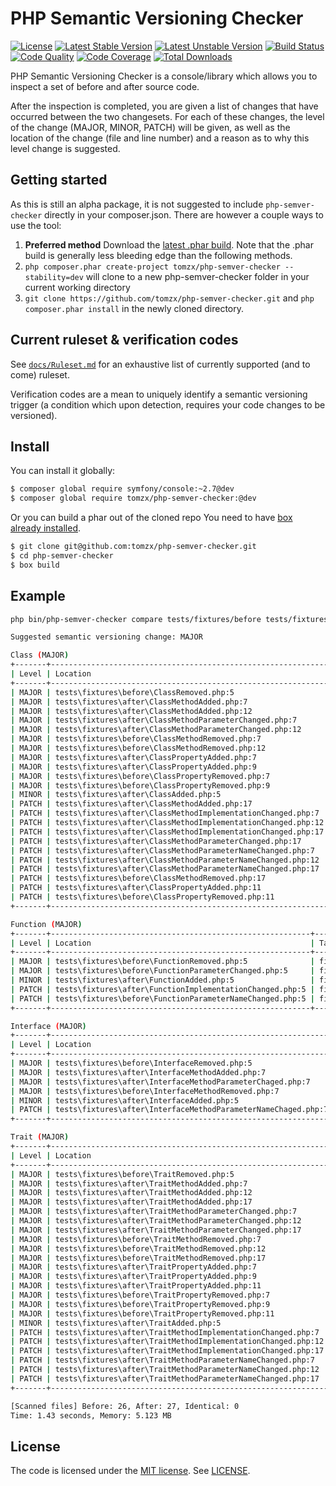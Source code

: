 # PHP Semantic Versioning Checker

[![License](https://poser.pugx.org/tomzx/php-semver-checker/license.svg)](https://packagist.org/packages/tomzx/php-semver-checker)
[![Latest Stable Version](https://poser.pugx.org/tomzx/php-semver-checker/v/stable.svg)](https://packagist.org/packages/tomzx/php-semver-checker)
[![Latest Unstable Version](https://poser.pugx.org/tomzx/php-semver-checker/v/unstable.svg)](https://packagist.org/packages/tomzx/php-semver-checker)
[![Build Status](https://img.shields.io/travis/tomzx/php-semver-checker.svg)](https://travis-ci.org/tomzx/php-semver-checker)
[![Code Quality](https://img.shields.io/scrutinizer/g/tomzx/php-semver-checker.svg)](https://scrutinizer-ci.com/g/tomzx/php-semver-checker/code-structure)
[![Code Coverage](https://img.shields.io/scrutinizer/coverage/g/tomzx/php-semver-checker.svg)](https://scrutinizer-ci.com/g/tomzx/php-semver-checker)
[![Total Downloads](https://img.shields.io/packagist/dt/tomzx/php-semver-checker.svg)](https://packagist.org/packages/tomzx/php-semver-checker)

PHP Semantic Versioning Checker is a console/library which allows you to inspect a set of before and after source code.

After the inspection is completed, you are given a list of changes that have occurred between the two changesets. For each of these changes, the level of the change (MAJOR, MINOR, PATCH) will be given, as well as the location of the change (file and line number) and a reason as to why this level change is suggested.

## Getting started

As this is still an alpha package, it is not suggested to include `php-semver-checker` directly in your composer.json. There are however a couple ways to use the tool:

1. **Preferred method** Download the [latest .phar build](http://psvc.coreteks.org/php-semver-checker.phar). Note that the .phar build is generally less bleeding edge than the following methods.
2. `php composer.phar create-project tomzx/php-semver-checker --stability=dev` will clone to a new php-semver-checker folder in your current working directory
3. `git clone https://github.com/tomzx/php-semver-checker.git` and `php composer.phar install` in the newly cloned directory.

## Current ruleset & verification codes

See [`docs/Ruleset.md`](docs/Ruleset.md) for an exhaustive list of currently supported (and to come) ruleset.

Verification codes are a mean to uniquely identify a semantic versioning trigger (a condition which upon detection, requires your code changes to be versioned).

## Install

You can install it globally:
```sh
$ composer global require symfony/console:~2.7@dev
$ composer global require tomzx/php-semver-checker:@dev
```

Or you can build a phar out of the cloned repo
You need to have [box already installed](https://github.com/box-project/box2    ).
```sh
$ git clone git@github.com:tomzx/php-semver-checker.git
$ cd php-semver-checker
$ box build
```

## Example

```bash
php bin/php-semver-checker compare tests/fixtures/before tests/fixtures/after

Suggested semantic versioning change: MAJOR

Class (MAJOR)
+-------+--------------------------------------------------------------+------------------------------------------------------------+--------------------------------------------+------+
| Level | Location                                                     | Target                                                     | Reason                                     | Code |
+-------+--------------------------------------------------------------+------------------------------------------------------------+--------------------------------------------+------+
| MAJOR | tests\fixtures\before\ClassRemoved.php:5                     | fixtures\ClassRemoved                                      | Class was removed.                         | V005 |
| MAJOR | tests\fixtures\after\ClassMethodAdded.php:7                  | fixtures\ClassMethodAdded::publicMethod                    | [public] Method has been added.            | V015 |
| MAJOR | tests\fixtures\after\ClassMethodAdded.php:12                 | fixtures\ClassMethodAdded::protectedMethod                 | [protected] Method has been added.         | V016 |
| MAJOR | tests\fixtures\after\ClassMethodParameterChanged.php:7       | fixtures\ClassMethodParameterChanged::publicMethod         | [public] Method parameter changed.         | V010 |
| MAJOR | tests\fixtures\after\ClassMethodParameterChanged.php:12      | fixtures\ClassMethodParameterChanged::protectedMethod      | [protected] Method parameter changed.      | V011 |
| MAJOR | tests\fixtures\before\ClassMethodRemoved.php:7               | fixtures\ClassMethodRemoved::publicMethod                  | [public] Method has been removed.          | V006 |
| MAJOR | tests\fixtures\before\ClassMethodRemoved.php:12              | fixtures\ClassMethodRemoved::protectedMethod               | [protected] Method has been removed.       | V007 |
| MAJOR | tests\fixtures\after\ClassPropertyAdded.php:7                | fixtures\ClassPropertyAdded::$a                            | [public] Property has been added.          | V019 |
| MAJOR | tests\fixtures\after\ClassPropertyAdded.php:9                | fixtures\ClassPropertyAdded::$b                            | [protected] Property has been added.       | V020 |
| MAJOR | tests\fixtures\before\ClassPropertyRemoved.php:7             | fixtures\ClassPropertyRemoved::$a                          | [public] Property has been removed.        | V008 |
| MAJOR | tests\fixtures\before\ClassPropertyRemoved.php:9             | fixtures\ClassPropertyRemoved::$b                          | [protected] Property has been removed.     | V009 |
| MINOR | tests\fixtures\after\ClassAdded.php:5                        | fixtures\ClassAdded                                        | Class was added.                           | V014 |
| PATCH | tests\fixtures\after\ClassMethodAdded.php:17                 | fixtures\ClassMethodAdded::privateMethod                   | [private] Method has been added.           | V028 |
| PATCH | tests\fixtures\after\ClassMethodImplementationChanged.php:7  | fixtures\ClassMethodImplementationChanged::publicMethod    | [public] Method implementation changed.    | V023 |
| PATCH | tests\fixtures\after\ClassMethodImplementationChanged.php:12 | fixtures\ClassMethodImplementationChanged::protectedMethod | [protected] Method implementation changed. | V024 |
| PATCH | tests\fixtures\after\ClassMethodImplementationChanged.php:17 | fixtures\ClassMethodImplementationChanged::privateMethod   | [private] Method implementation changed.   | V025 |
| PATCH | tests\fixtures\after\ClassMethodParameterChanged.php:17      | fixtures\ClassMethodParameterChanged::privateMethod        | [private] Method parameter changed.        | V031 |
| PATCH | tests\fixtures\after\ClassMethodParameterNameChanged.php:7   | fixtures\ClassMethodParameterNameChanged::publicMethod     | [public] Method parameter name changed.    | V060 |
| PATCH | tests\fixtures\after\ClassMethodParameterNameChanged.php:12  | fixtures\ClassMethodParameterNameChanged::protectedMethod  | [protected] Method parameter name changed. | V061 |
| PATCH | tests\fixtures\after\ClassMethodParameterNameChanged.php:17  | fixtures\ClassMethodParameterNameChanged::privateMethod    | [private] Method parameter name changed.   | V062 |
| PATCH | tests\fixtures\before\ClassMethodRemoved.php:17              | fixtures\ClassMethodRemoved::privateMethod                 | [private] Method has been removed.         | V029 |
| PATCH | tests\fixtures\after\ClassPropertyAdded.php:11               | fixtures\ClassPropertyAdded::$c                            | [private] Property has been added.         | V026 |
| PATCH | tests\fixtures\before\ClassPropertyRemoved.php:11            | fixtures\ClassPropertyRemoved::$c                          | [private] Property has been removed.       | V027 |
+-------+--------------------------------------------------------------+------------------------------------------------------------+--------------------------------------------+------+

Function (MAJOR)
+-------+----------------------------------------------------------+-----------------------------------------------------------------------+----------------------------------+------+
| Level | Location                                                 | Target                                                                | Reason                           | Code |
+-------+----------------------------------------------------------+-----------------------------------------------------------------------+----------------------------------+------+
| MAJOR | tests\fixtures\before\FunctionRemoved.php:5              | fixtures\functionRemoved::functionRemoved                             | Function has been removed.       | V001 |
| MAJOR | tests\fixtures\before\FunctionParameterChanged.php:5     | fixtures\functionParameterChanged::functionParameterChanged           | Function parameter changed.      | V002 |
| MINOR | tests\fixtures\after\FunctionAdded.php:5                 | fixtures\functionAdded::functionAdded                                 | Function has been added.         | V003 |
| PATCH | tests\fixtures\after\FunctionImplementationChanged.php:5 | fixtures\functionImplementationChanged::functionImplementationChanged | Function implementation changed. | V004 |
| PATCH | tests\fixtures\before\FunctionParameterNameChanged.php:5 | fixtures\functionParameterNameChanged::functionParameterNameChanged   | Function parameter name changed. | V067 |
+-------+----------------------------------------------------------+-----------------------------------------------------------------------+----------------------------------+------+

Interface (MAJOR)
+-------+---------------------------------------------------------------+------------------------------------------------------------+-----------------------------------------+------+
| Level | Location                                                      | Target                                                     | Reason                                  | Code |
+-------+---------------------------------------------------------------+------------------------------------------------------------+-----------------------------------------+------+
| MAJOR | tests\fixtures\before\InterfaceRemoved.php:5                  | fixtures\InterfaceRemoved                                  | Interface was removed.                  | V033 |
| MAJOR | tests\fixtures\after\InterfaceMethodAdded.php:7               | fixtures\InterfaceMethodAdded::newMethod                   | [public] Method has been added.         | V034 |
| MAJOR | tests\fixtures\after\InterfaceMethodParameterChaged.php:7     | fixtures\InterfaceMethodParameterChanged::newMethod        | [public] Method parameter changed.      | V036 |
| MAJOR | tests\fixtures\before\InterfaceMethodRemoved.php:7            | fixtures\InterfaceMethodRemoved::newMethod                 | [public] Method has been removed.       | V035 |
| MINOR | tests\fixtures\after\InterfaceAdded.php:5                     | fixtures\InterfaceAdded                                    | Interface was added.                    | V032 |
| PATCH | tests\fixtures\after\InterfaceMethodParameterNameChaged.php:7 | fixtures\InterfaceMethodParameterNameChanged::publicMethod | [public] Method parameter name changed. | V063 |
+-------+---------------------------------------------------------------+------------------------------------------------------------+-----------------------------------------+------+

Trait (MAJOR)
+-------+--------------------------------------------------------------+------------------------------------------------------------+--------------------------------------------+------+
| Level | Location                                                     | Target                                                     | Reason                                     | Code |
+-------+--------------------------------------------------------------+------------------------------------------------------------+--------------------------------------------+------+
| MAJOR | tests\fixtures\before\TraitRemoved.php:5                     | fixtures\TraitRemoved                                      | Trait was removed.                         | V037 |
| MAJOR | tests\fixtures\after\TraitMethodAdded.php:7                  | fixtures\TraitMethodAdded::publicMethod                    | [public] Method has been added.            | V047 |
| MAJOR | tests\fixtures\after\TraitMethodAdded.php:12                 | fixtures\TraitMethodAdded::protectedMethod                 | [protected] Method has been added.         | V048 |
| MAJOR | tests\fixtures\after\TraitMethodAdded.php:17                 | fixtures\TraitMethodAdded::privateMethod                   | [private] Method has been added.           | V057 |
| MAJOR | tests\fixtures\after\TraitMethodParameterChanged.php:7       | fixtures\TraitMethodParameterChanged::publicMethod         | [public] Method parameter changed.         | V042 |
| MAJOR | tests\fixtures\after\TraitMethodParameterChanged.php:12      | fixtures\TraitMethodParameterChanged::protectedMethod      | [protected] Method parameter changed.      | V043 |
| MAJOR | tests\fixtures\after\TraitMethodParameterChanged.php:17      | fixtures\TraitMethodParameterChanged::privateMethod        | [private] Method parameter changed.        | V059 |
| MAJOR | tests\fixtures\before\TraitMethodRemoved.php:7               | fixtures\TraitMethodRemoved::publicMethod                  | [public] Method has been removed.          | V038 |
| MAJOR | tests\fixtures\before\TraitMethodRemoved.php:12              | fixtures\TraitMethodRemoved::protectedMethod               | [protected] Method has been removed.       | V039 |
| MAJOR | tests\fixtures\before\TraitMethodRemoved.php:17              | fixtures\TraitMethodRemoved::privateMethod                 | [private] Method has been removed.         | V058 |
| MAJOR | tests\fixtures\after\TraitPropertyAdded.php:7                | fixtures\TraitPropertyAdded::$a                            | [public] Property has been added.          | V049 |
| MAJOR | tests\fixtures\after\TraitPropertyAdded.php:9                | fixtures\TraitPropertyAdded::$b                            | [protected] Property has been added.       | V050 |
| MAJOR | tests\fixtures\after\TraitPropertyAdded.php:11               | fixtures\TraitPropertyAdded::$c                            | [private] Property has been added.         | V055 |
| MAJOR | tests\fixtures\before\TraitPropertyRemoved.php:7             | fixtures\TraitPropertyRemoved::$a                          | [public] Property has been removed.        | V040 |
| MAJOR | tests\fixtures\before\TraitPropertyRemoved.php:9             | fixtures\TraitPropertyRemoved::$b                          | [protected] Property has been removed.     | V041 |
| MAJOR | tests\fixtures\before\TraitPropertyRemoved.php:11            | fixtures\TraitPropertyRemoved::$c                          | [private] Property has been removed.       | V056 |
| MINOR | tests\fixtures\after\TraitAdded.php:5                        | fixtures\TraitAdded                                        | Trait was added.                           | V046 |
| PATCH | tests\fixtures\after\TraitMethodImplementationChanged.php:7  | fixtures\TraitMethodImplementationChanged::publicMethod    | [public] Method implementation changed.    | V052 |
| PATCH | tests\fixtures\after\TraitMethodImplementationChanged.php:12 | fixtures\TraitMethodImplementationChanged::protectedMethod | [protected] Method implementation changed. | V053 |
| PATCH | tests\fixtures\after\TraitMethodImplementationChanged.php:17 | fixtures\TraitMethodImplementationChanged::privateMethod   | [private] Method implementation changed.   | V054 |
| PATCH | tests\fixtures\after\TraitMethodParameterNameChanged.php:7   | fixtures\TraitMethodParameterNameChanged::publicMethod     | [public] Method parameter name changed.    | V064 |
| PATCH | tests\fixtures\after\TraitMethodParameterNameChanged.php:12  | fixtures\TraitMethodParameterNameChanged::protectedMethod  | [protected] Method parameter name changed. | V065 |
| PATCH | tests\fixtures\after\TraitMethodParameterNameChanged.php:17  | fixtures\TraitMethodParameterNameChanged::privateMethod    | [private] Method parameter name changed.   | V066 |
+-------+--------------------------------------------------------------+------------------------------------------------------------+--------------------------------------------+------+

[Scanned files] Before: 26, After: 27, Identical: 0
Time: 1.43 seconds, Memory: 5.123 MB
```
 
## License

The code is licensed under the [MIT license](http://choosealicense.com/licenses/mit/). See [LICENSE](LICENSE).
